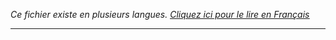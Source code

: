 <i>Ce fichier existe en plusieurs langues. <a href="DEMO-FR.md"><u>Cliquez ici pour le lire en Français</i></a></i>

<hr>
<!--
To test servers in real time: <br>

> The FTP server    :

```
- Host              : fsftp.hotscripts.fr
- Login             : test@fsftp.hotscripts.fr
- Password          : test
- SSL/TLS port      : 990    ( to use this port, you must use TLS or SSL IMPLICITE )
- Normal port       : 21     ( to use this port, you must use TLS or SSL EXPLICIT ( AUTH TLS ) )
```
<br>

> The Control Panel :

<b>Nb:</b> Some settings are disabled in the demo.<br>

Go to https://fsftp.hotscripts.fr:3000

//-->
